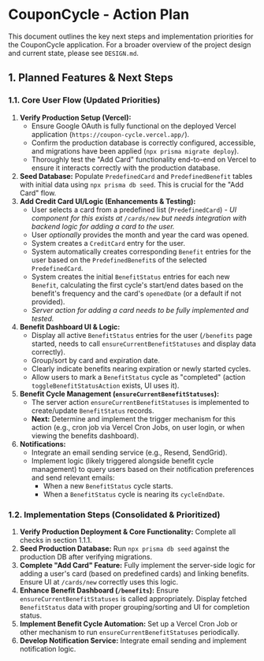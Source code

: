 # CouponCycle - Action Plan

This document outlines the key next steps and implementation priorities for the CouponCycle application. For a broader overview of the project design and current state, please see `DESIGN.md`.

## 1. Planned Features & Next Steps

### 1.1. Core User Flow (Updated Priorities)

1.  **Verify Production Setup (Vercel):**
    *   Ensure Google OAuth is fully functional on the deployed Vercel application (`https://coupon-cycle.vercel.app/`).
    *   Confirm the production database is correctly configured, accessible, and migrations have been applied (`npx prisma migrate deploy`).
    *   Thoroughly test the "Add Card" functionality end-to-end on Vercel to ensure it interacts correctly with the production database.
2.  **Seed Database:** Populate `PredefinedCard` and `PredefinedBenefit` tables with initial data using `npx prisma db seed`. This is crucial for the "Add Card" flow.
3.  **Add Credit Card UI/Logic (Enhancements & Testing):**
    *   User selects a card from a predefined list (`PredefinedCard`) - *UI component for this exists at `/cards/new` but needs integration with backend logic for adding a card to the user.*
    *   User *optionally* provides the month and year the card was opened.
    *   System creates a `CreditCard` entry for the user.
    *   System automatically creates corresponding `Benefit` entries for the user based on the `PredefinedBenefit`s of the selected `PredefinedCard`.
    *   System creates the initial `BenefitStatus` entries for each new `Benefit`, calculating the first cycle's start/end dates based on the benefit's frequency and the card's `openedDate` (or a default if not provided).
    *   *Server action for adding a card needs to be fully implemented and tested.*
4.  **Benefit Dashboard UI & Logic:**
    *   Display all active `BenefitStatus` entries for the user (`/benefits` page started, needs to call `ensureCurrentBenefitStatuses` and display data correctly).
    *   Group/sort by card and expiration date.
    *   Clearly indicate benefits nearing expiration or newly started cycles.
    *   Allow users to mark a `BenefitStatus` cycle as "completed" (action `toggleBenefitStatusAction` exists, UI uses it).
5.  **Benefit Cycle Management (`ensureCurrentBenefitStatuses`):**
    *   The server action `ensureCurrentBenefitStatuses` is implemented to create/update `BenefitStatus` records.
    *   **Next:** Determine and implement the trigger mechanism for this action (e.g., cron job via Vercel Cron Jobs, on user login, or when viewing the benefits dashboard).
6.  **Notifications:**
    *   Integrate an email sending service (e.g., Resend, SendGrid).
    *   Implement logic (likely triggered alongside benefit cycle management) to query users based on their notification preferences and send relevant emails:
        *   When a new `BenefitStatus` cycle starts.
        *   When a `BenefitStatus` cycle is nearing its `cycleEndDate`.

### 1.2. Implementation Steps (Consolidated & Prioritized)

1.  **Verify Production Deployment & Core Functionality:** Complete all checks in section 1.1.1.
2.  **Seed Production Database:** Run `npx prisma db seed` against the production DB after verifying migrations.
3.  **Complete "Add Card" Feature:** Fully implement the server-side logic for adding a user's card (based on predefined cards) and linking benefits. Ensure UI at `/cards/new` correctly uses this logic.
4.  **Enhance Benefit Dashboard (`/benefits`):** Ensure `ensureCurrentBenefitStatuses` is called appropriately. Display fetched `BenefitStatus` data with proper grouping/sorting and UI for completion status.
5.  **Implement Benefit Cycle Automation:** Set up a Vercel Cron Job or other mechanism to run `ensureCurrentBenefitStatuses` periodically.
6.  **Develop Notification Service:** Integrate email sending and implement notification logic. 
